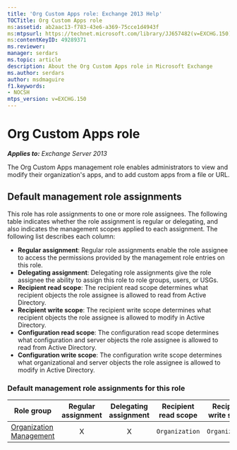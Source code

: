 ```yaml
---
title: 'Org Custom Apps role: Exchange 2013 Help'
TOCTitle: Org Custom Apps role
ms:assetid: ab2aac13-f783-43e6-a369-75cce1d4943f
ms:mtpsurl: https://technet.microsoft.com/library/JJ657482(v=EXCHG.150)
ms:contentKeyID: 49289371
ms.reviewer: 
manager: serdars
ms.topic: article
description: About the Org Custom Apps role in Microsoft Exchange
ms.author: serdars
author: msdmaguire
f1.keywords:
- NOCSH
mtps_version: v=EXCHG.150
---
```


# Org Custom Apps role

_**Applies to:** Exchange Server 2013_

The Org Custom Apps management role enables administrators to view and modify their organization's apps, and to add custom apps from a file or URL.

## Default management role assignments

This role has role assignments to one or more role assignees. The following table indicates whether the role assignment is regular or delegating, and also indicates the management scopes applied to each assignment. The following list describes each column:

- **Regular assignment**: Regular role assignments enable the role assignee to access the permissions provided by the management role entries on this role.
- **Delegating assignment**: Delegating role assignments give the role assignee the ability to assign this role to role groups, users, or USGs.
- **Recipient read scope**: The recipient read scope determines what recipient objects the role assignee is allowed to read from Active Directory.
- **Recipient write scope**: The recipient write scope determines what recipient objects the role assignee is allowed to modify in Active Directory.
- **Configuration read scope**: The configuration read scope determines what configuration and server objects the role assignee is allowed to read from Active Directory.
- **Configuration write scope**: The configuration write scope determines what organizational and server objects the role assignee is allowed to modify in Active Directory.

### Default management role assignments for this role

|Role group|Regular assignment|Delegating assignment|Recipient read scope|Recipient write scope|Configuration read scope|Configuration write scope|
|---|:---:|:---:|---|---|---|---|
|[Organization Management](organization-management-exchange-2013-help.md)|X|X|`Organization`|`Organization`|`OrganizationConfig`|`OrganizationConfig`|

